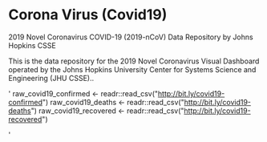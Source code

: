 # Corona Virus (Covid19)

2019 Novel Coronavirus COVID-19 (2019-nCoV) Data Repository by Johns Hopkins CSSE

This is the data repository for the 2019 Novel Coronavirus Visual Dashboard operated by the Johns Hopkins University Center for Systems Science and Engineering (JHU CSSE)..


'
raw_covid19_confirmed <- readr::read_csv("http://bit.ly/covid19-confirmed")
raw_covid19_deaths <- readr::read_csv("http://bit.ly/covid19-deaths")
raw_covid19_recovered <- readr::read_csv("http://bit.ly/covid19-recovered")

'